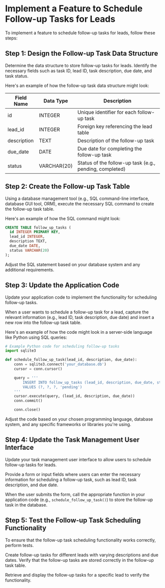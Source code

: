

# Implement a Feature to Schedule Follow-up Tasks for Leads

To implement a feature to schedule follow-up tasks for leads, follow these steps:

## Step 1: Design the Follow-up Task Data Structure

Determine the data structure to store follow-up tasks for leads. Identify the necessary fields such as task ID, lead ID, task description, due date, and task status.

Here's an example of how the follow-up task data structure might look:

| Field Name   | Data Type    | Description                                |
|--------------|--------------|--------------------------------------------|
| id           | INTEGER      | Unique identifier for each follow-up task   |
| lead_id      | INTEGER      | Foreign key referencing the lead table      |
| description  | TEXT         | Description of the follow-up task           |
| due_date     | DATE         | Due date for completing the follow-up task  |
| status       | VARCHAR(20)  | Status of the follow-up task (e.g., pending, completed) |

## Step 2: Create the Follow-up Task Table

Using a database management tool (e.g., SQL command-line interface, database GUI tool, ORM), execute the necessary SQL command to create the follow-up task table.

Here's an example of how the SQL command might look:

```sql
CREATE TABLE follow_up_tasks (
  id INTEGER PRIMARY KEY,
  lead_id INTEGER,
  description TEXT,
  due_date DATE,
  status VARCHAR(20)
);
```

Adjust the SQL statement based on your database system and any additional requirements.

## Step 3: Update the Application Code

Update your application code to implement the functionality for scheduling follow-up tasks.

When a user wants to schedule a follow-up task for a lead, capture the relevant information (e.g., lead ID, task description, due date) and insert a new row into the follow-up task table.

Here's an example of how the code might look in a server-side language like Python using SQL queries:

```python
# Example Python code for scheduling follow-up tasks
import sqlite3

def schedule_follow_up_task(lead_id, description, due_date):
    conn = sqlite3.connect('your_database.db')
    cursor = conn.cursor()

    query = '''
        INSERT INTO follow_up_tasks (lead_id, description, due_date, status)
        VALUES (?, ?, ?, 'pending')
    '''
    cursor.execute(query, (lead_id, description, due_date))
    conn.commit()

    conn.close()
```

Adjust the code based on your chosen programming language, database system, and any specific frameworks or libraries you're using.

## Step 4: Update the Task Management User Interface

Update your task management user interface to allow users to schedule follow-up tasks for leads.

Provide a form or input fields where users can enter the necessary information for scheduling a follow-up task, such as lead ID, task description, and due date.

When the user submits the form, call the appropriate function in your application code (e.g., `schedule_follow_up_task()`) to store the follow-up task in the database.

## Step 5: Test the Follow-up Task Scheduling Functionality

To ensure that the follow-up task scheduling functionality works correctly, perform tests.

Create follow-up tasks for different leads with varying descriptions and due dates. Verify that the follow-up tasks are stored correctly in the follow-up task table.

Retrieve and display the follow-up tasks for a specific lead to verify the functionality.

